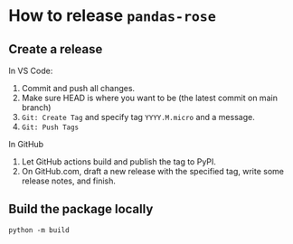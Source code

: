 # How to release `pandas-rose`

## Create a release

In VS Code:

1. Commit and push all changes.
1. Make sure HEAD is where you want to be (the latest commit on main branch)
1. `Git: Create Tag` and specify tag `YYYY.M.micro` and a message.
1. `Git: Push Tags`

In GitHub

1. Let GitHub actions build and publish the tag to PyPI.
1. On GitHub.com, draft a new release with the specified tag, write some release notes, and finish.

## Build the package locally

```
python -m build
```
